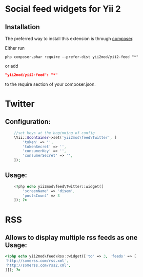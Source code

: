 Social feed widgets for Yii 2
=========

Installation   
------------

The preferred way to install this extension is through [composer](http://getcomposer.org/download/).

Either run

```
php composer.phar require --prefer-dist yii2mod/yii2-feed "*"
```

or add

```json
"yii2mod/yii2-feed": "*"
```

to the require section of your composer.json.

Twitter 
=================
Configuration:
-----------------

```php
    //set keys at the beginning of config
    \Yii::$container->set('yii2mod\feed\Twitter', [
        'token' => '',
        'tokenSecret' => '',
        'consumerKey' => '',
        'consumerSecret' => '',
    ]);

```

Usage:
----------------
```php
    <?php echo yii2mod\feed\Twitter::widget([
        'screenName' => 'disem', 
        'postsCount' => 3
    ]); ?>
```

RSS
=================
Allows to display multiple rss feeds as one
Usage:
----------------
```php
<?php echo yii2mod\feed\Rss::widget(['to' => 3, 'feeds' => [
'http://somerss.com/rss.xml',
'http://somerss.com/rss2.xml',
]]); ?>
```
